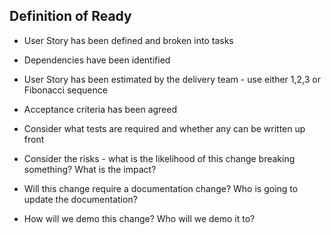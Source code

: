 ## Definition of Ready

* User Story has been defined and broken into tasks

* Dependencies have been identified

* User Story has been estimated by the delivery team - use either 1,2,3 or Fibonacci sequence

* Acceptance criteria has been agreed

* Consider what tests are required and whether any can be written up front

* Consider the risks - what is the likelihood of this change breaking something? What is the impact?

* Will this change require a documentation change? Who is going to update the documentation?

* How will we demo this change? Who will we demo it to?
